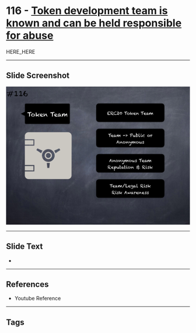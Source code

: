 # 116 - [Token development team is known and can be held responsible for abuse](Token%20development%20team%20is%20known%20and%20can%20be%20held%20responsible%20for%20abuse.md)

HERE_HERE

___
## Slide Screenshot
![0116.png](../images/pitfalls_and_best_practices201/116.png)
___
## Slide Text
- 
___
## References
- Youtube Reference
___
## Tags